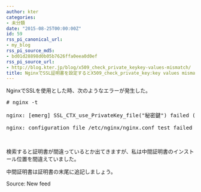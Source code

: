 ```yaml
---
author: kter
categories:
- 未分類
date: "2015-08-25T00:00:00Z"
id: 59
rss_pi_canonical_url:
- my_blog
rss_pi_source_md5:
- bd01d28898d0b05b7626ffa0eea0d0ef
rss_pi_source_url:
- http://blog.kter.jp/blog/x509_check_private_keykey-values-mismatch/
title: NginxでSSL証明書を設定するとX509_check_private_key:key values mismatchが表示される件について
---
```

NginxでSSLを使用とした時、次のようなエラーが発生した。

<pre class="wrap:true lang:default decode:true "># nginx -t<br />
nginx: [emerg] SSL_CTX_use_PrivateKey_file("秘密鍵") failed (SSL: error:0B080074:x509 certificate routines:X509_check_private_key:key values mismatch)<br />
nginx: configuration file &#047;etc&#047;nginx&#047;nginx.conf test failed</pre>

&nbsp;

検索すると証明書が間違っているとか出てきますが、私は中間証明書のインストール位置を間違えていました。

中間証明書は証明書の末尾に追記しましょう。

Source: New feed
